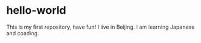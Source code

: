 # hello-world
This is my first repository, have fun!
I live in Beijing.
I am learning Japanese and coading.
